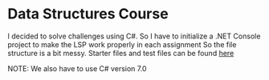 # Data Structures Course

I decided to solve challenges using C#.
So I have to initialize a .NET Console project to make the LSP work properly in each assignment
So the file structure is a bit messy.
Starter files and test files can be found [here](https://www.coursera.org/learn/data-structures/resources/N1p44)

NOTE: We also have to use C# version 7.0
